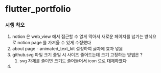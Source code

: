 # flutter_portfolio

### 시행 착오
1. notion 은 web_view 에서 접근할 수 없게 막아서 새로운 페이지를 넘기는 방식으로 notion page 를 가져올 수 있게 수정했다
2. about page - animated_text_kit 설정하여 글자에 효과 넣음
3. github.svg 파일 크기 줄일 시 사이즈 줄어드는데 크기 고정하는 방법은 ?
   1. svg 자체를 줄이면 크기도 줄어들어서 icon 으로 대체하였다
4. 